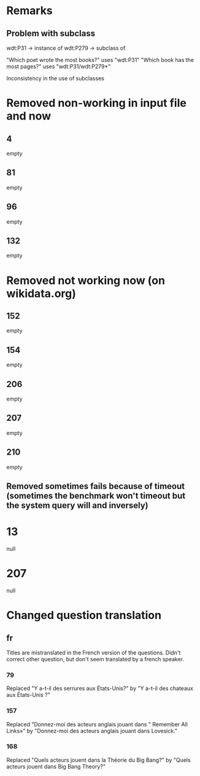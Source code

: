 # Remarks

## Problem with subclass
wdt:P31 -> instance of
wdt:P279 -> subclass of

"Which poet wrote the most books?" uses "wdt:P31"
"Which book has the most pages?"  uses "wdt:P31/wdt:P279*"

Inconsistency in the use of subclasses

# Removed non-working in input file and now

## 4
empty

## 81
empty

## 96
empty

## 132
empty

# Removed not working now (on wikidata.org)

## 152
empty

## 154
empty

## 206
empty 

## 207
empty

## 210
empty

## Removed sometimes fails because of timeout (sometimes the benchmark won't timeout but the system query will and inversely)

# 13
null

# 207
null

# Changed question translation

## fr
Titles are mistranslated in the French version of the questions.
Didn't correct other question, but don't seem translated by a french speaker.

### 79
Replaced "Y a-t-il des serrures aux États-Unis?"
by
"Y a-t-il des chateaux aux États-Unis ?"

### 157
Replaced "Donnez-moi des acteurs anglais jouant dans \" Remember All Links»"
by
"Donnez-moi des acteurs anglais jouant dans Lovesick."

### 168
Replaced "Quels acteurs jouent dans la Théorie du Big Bang?"
by
"Quels acteurs jouent dans Big Bang Theory?"